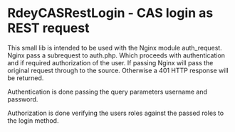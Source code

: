 RdeyCASRestLogin - CAS login as REST request
================
This small lib is intended to be used with the Nginx module auth_request.
Nginx pass a subrequest to auth.php. Which proceeds with authentication and if required authorization of the user.
If passing Nginx will pass the original request through to the source. Otherwise a 401 HTTP response will be returned.

Authentication is done passing the query parameters username and password.

Authorization is done verifying the users roles against the passed roles to the login method.
